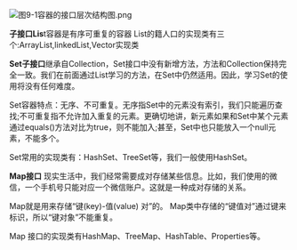 ![图9-1容器的接口层次结构图.png](../../../blog/zheng-s/source/image/1495613220648265-16491281955022.png)





**子接口Lis**t容器是有序可重复的容器
List的籍人口的实现类有三个:ArrayList,linkedList,Vector实现类

  **Set子接口**继承自Collection，Set接口中没有新增方法，方法和Collection保持完全一致。我们在前面通过List学习的方法，在Set中仍然适用。因此，学习Set的使用将没有任何难度。

 Set容器特点：无序、不可重复。无序指Set中的元素没有索引，我们只能遍历查找;不可重复指不允许加入重复的元素。更确切地讲，新元素如果和Set中某个元素通过equals()方法对比为true，则不能加入;甚至，Set中也只能放入一个null元素，不能多个。

   Set常用的实现类有：HashSet、TreeSet等，我们一般使用HashSet。





**Map接口**
   现实生活中，我们经常需要成对存储某些信息。比如，我们使用的微信，一个手机号只能对应一个微信账户。这就是一种成对存储的关系。

   Map就是用来存储“键(key)-值(value) 对”的。 Map类中存储的“键值对”通过键来标识，所以“键对象”不能重复。

   Map 接口的实现类有HashMap、TreeMap、HashTable、Properties等。